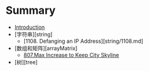 # Summary

* [Introduction](README.md)
* [字符串][string]
    * [1108. Defanging an IP Address][string/1108.md]
* [数组和矩阵][arrayMatrix]
    * [807.Max Increase to Keep City Skyline](arrayMatrix/807.md)
* [树][tree]


